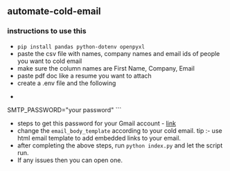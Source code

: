 ## automate-cold-email

### instructions to use this
- ```pip install pandas python-dotenv openpyxl```
- paste the csv file with names, company names and email ids of people you want to cold email
- make sure the column names are First Name, Company, Email
- paste pdf doc like a resume you want to attach
- create a .env file and the following
- ``` SMTP_USERNAME="your email"
SMTP_PASSWORD="your password" ```
- steps to get this password for your Gmail account - [link](https://www.youtube.com/shorts/n9Ooxum-iUo)
- change the ```email_body_template``` according to your cold email. tip :- use html email template to add embedded links to your email.
- after completing the above steps, run ```python index.py``` and let the script run.
- If any issues then you can open one.
